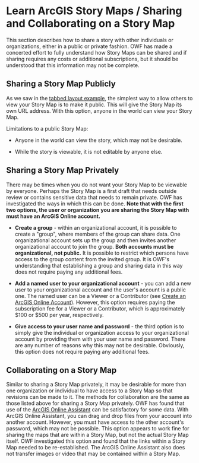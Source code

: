 # Learn ArcGIS Story Maps / Sharing and Collaborating on a Story Map #

This section describes how to share a story with other individuals or organizations, either in a public or private fashion.  OWF has made a 
concerted effort to fully understand how Story Maps can be shared and if sharing requires any costs or additional subscriptions, but it should 
be understood that this information may not be complete.  


## Sharing a Story Map Publicly ##

As we saw in the [tabbed layout example](create-story-map/tabbed-layout.md), the simplest way to allow others to view your Story Map is to make 
it public.  This will give the Story Map its own URL address.  With this option, anyone in the world can view your Story Map.

Limitations to a public Story Map:

* Anyone in the world can view the story, which may not be desirable.

* While the story is viewable, it is not editable by anyone else.


## Sharing a Story Map Privately ##

There may be times when you do not want your Story Map to be viewable by everyone.  Perhaps the Story Map is a first draft that needs outside 
review or contains sensitive data that needs to remain private.  OWF has investigated the ways in which this can be done.  **Note that with the 
first two options, the user or organization you are sharing the Story Map with must have an ArcGIS Online account.**

* **Create a group** - within an organizational account, it is possible to create a "group", where members of the group can share data.  One 
organizational account sets up the group and then invites another organizational account to join the group.  **Both accounts must be organizational, 
not public.**  It is possible to restrict which persons have access to the group content from the invited group.  It is OWF's understanding 
that establishing a group and sharing data in this way does not require paying any additional fees.

* **Add a named user to your organizational account** - you can add a new user to your organizational account and the user's account is a public one. 
The named user can be a Viewer or a Contributor (see [Create an ArcGIS Online Account](create-account.md)).  However, this option requires paying the 
subscription fee for a Viewer or a Contributor, which is approximately $100 or $500 per year, respectively.  

* **Give access to your user name and password** - the third option is to simply give the individual or organization access to your organizational 
account by providing them with your user name and password.  There are any number of reasons why this may not be desirable.  Obviously, this option 
does not require paying any additional fees. 


## Collaborating on a Story Map ##

Similar to sharing a Story Map privately, it may be desirable for more than one organization or individual to have access to a Story Map so that 
revisions can be made to it.  The methods for collaboration are the same as those listed above for sharing a Story Map privately.  OWF has found that 
use of the [ArcGIS Online Assistant](https://ago-assistant.esri.com/) can be satisfactory for some data.  With ArcGIS Online Assistant, you can drag 
and drop files from your account into another account.  However, you must have access to the other account's password, which may not be possible.  This 
option appears to work fine for sharing the maps that are within a Story Map, but not the actual Story Map itself.  OWF investigated this option and 
found that the links within a Story Map needed to be re-established.  The ArcGIS Online Assistant also does not transfer images or video that may be 
contained within a Story Map.


